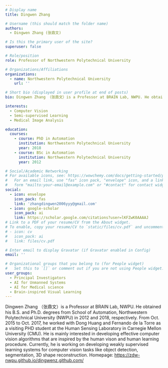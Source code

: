 ```yaml
---
# Display name
title: Dingwen Zhang

# Username (this should match the folder name)
authors:
  - Dingwen Zhang (张鼎文)

# Is this the primary user of the site?
superuser: false

# Role/position
role: Professor of Northwestern Polytechnical University

# Organizations/Affiliations
organizations:
  - name: Northwestern Polytechnical University
    url: ''

# Short bio (displayed in user profile at end of posts)
bio: Dingwen Zhang （张鼎文）is a Professor at BRAIN Lab, NWPU. He obtained his B.S. and Ph.D. degrees from School of Automation, Northwestern Polytechnical University (NWPU) in 2012 and 2018, respectively.

interests:
  - Computer Vision
  - Semi-supervised Learning
  - Medical Image Analysis

education:
  courses:
    - course: PhD in Automation
      institution: Northwestern Polytechnical University
      year: 2018
    - course: BSc in Automation
      institution: Northwestern Polytechnical University
      year: 2012

# Social/Academic Networking
# For available icons, see: https://wowchemy.com/docs/getting-started/page-builder/#icons
#   For an email link, use "fas" icon pack, "envelope" icon, and a link in the
#   form "mailto:your-email@example.com" or "#contact" for contact widget.
social:
  - icon: envelope
    icon_pack: fas
    link: 'zhangdingwen2006yyy@gmail.com'
  - icon: google-scholar
    icon_pack: ai
    link: https://scholar.google.com/citations?user=lKFZwK0AAAAJ
# Link to a PDF of your resume/CV from the About widget.
# To enable, copy your resume/CV to `static/files/cv.pdf` and uncomment the lines below.
# - icon: cv
#   icon_pack: ai
#   link: files/cv.pdf

# Enter email to display Gravatar (if Gravatar enabled in Config)
email: ''

# Organizational groups that you belong to (for People widget)
#   Set this to `[]` or comment out if you are not using People widget.
user_groups:
  - Principal Investigators
  - AI for Unmanned Systems
  - AI for Medical science
  - Brain-inspired Visual Learning
---
```


Dingwen Zhang （张鼎文）is a Professor at BRAIN Lab, NWPU. He obtained his B.S. and Ph.D. degrees from School of Automation, Northwestern Polytechnical University (NWPU) in 2012 and 2018, respectively. From Oct. 2015 to Oct. 2017, he worked with Dong Huang and Fernando de la Torre as a visiting PHD student at the Human Sensing Laboratory in Carnegie Mellon University (CMU). He is mainly interested in developing effective computer vision algorithms that are inspired by the human vison and human learning procedure. Currently, he is working on developing weakly supervised learning systems for computer vision tasks like object detection, segmentation, 3D shape reconstruction. Homepage: https://zdw-nwpu.github.io/dingwenz.github.com/
